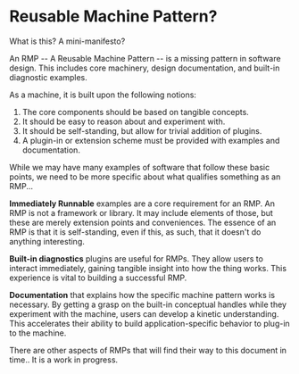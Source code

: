 Reusable Machine Pattern?
=========================

What is this? A mini-manifesto?

An RMP -- A Reusable Machine Pattern -- is a missing pattern in software design. This includes core machinery, design documentation, and built-in diagnostic examples.

As a machine, it is built upon the following notions:

1. The core components should be based on tangible concepts.
2. It should be easy to reason about and experiment with.
3. It should be self-standing, but allow for trivial addition of plugins.
4. A plugin-in or extension scheme must be provided with examples and documentation.

While we  may have many examples of software that follow these basic points, we need to be more specific about what qualifies something as an RMP...

__Immediately Runnable__ examples are a core requirement for an RMP. An RMP is not a framework or library. It may include elements of those, but these are merely extension points and conveniences. The essence of an RMP is that it is self-standing, even if this, as such, that it doesn't do anything interesting.

__Built-in diagnostics__ plugins are useful for RMPs. They allow users to interact immediately, gaining tangible insight into how the thing works. This experience is vital to building a successful RMP.

__Documentation__ that explains how the specific machine pattern works is necessary. By getting a grasp on the built-in conceptual handles while they experiment with the machine, users can develop a kinetic understanding. This accelerates their ability to build application-specific behavior to plug-in to the machine.

There are other aspects of RMPs that will find their way to this document in time.. It is a work in progress.

